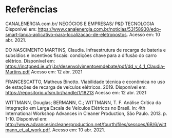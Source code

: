 # Referências

CANALENERGIA.com.br/ NEGÓCIOS E EMPRESAS/ P&D TECNOLOGIA Disponível em: https://www.canalenergia.com.br/noticias/53158930/edp-smart-lanca-aplicativo-para-localizacao-de-eletropostos. Acesso em: 10 abr. 2021. 

DO NASCIMENTO MARTINS, Claudia. Infraestrutura de recarga de bateria e subsídios e incentivos fiscais: condições chave para a difusão do carro elétrico. Disponível em: https://inctpped.ie.ufrj.br/desenvolvimentoemdebate/pdf/dd_v_4_1_Claudia-Martins.pdf  Acesso em: 12 abr. 2021

FRANCESCATTO, Matheus Binotto. Viabilidade técnica e econômica no uso de estações de recarga de veículos elétricos. 2019. Disponível em: https://repositorio.ufsm.br/handle/1/18213  Acesso em: 12 abr. 2021

WITTMANN, Douglas; BERMANN, C.; WITTMANN, T. F. Análise Crítica da Integração em Larga Escala de Veículos Elétricos no Brasil. In: 4th International Workshop Advances in Cleaner Production, São Paulo. 2013. p. 1-10. Disponível em: http://www.advancesincleanerproduction.net/fourth/files/sessoes/6B/6/wittmann_et_al_work.pdf. Acesso em: 10 abr. 2021.


